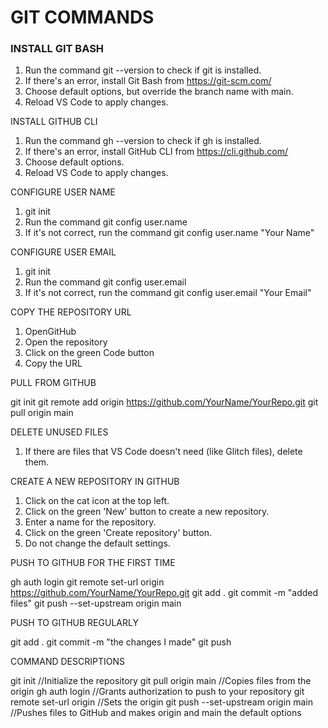 # GIT COMMANDS

### INSTALL GIT BASH

1. Run the command git --version to check if git is installed.
2. If there's an error, install Git Bash from https://git-scm.com/
3. Choose default options, but override the branch name with main.
4. Reload VS Code to apply changes.

INSTALL GITHUB CLI

1. Run the command gh --version to check if gh is installed.
2. If there's an error, install GitHub CLI from https://cli.github.com/
3. Choose default options.
4. Reload VS Code to apply changes.

CONFIGURE USER NAME

1. git init
2. Run the command git config user.name
3. If it's not correct, run the command git config user.name "Your Name"

CONFIGURE USER EMAIL

1. git init
2. Run the command git config user.email
3. If it's not correct, run the command git config user.email "Your Email"

COPY THE REPOSITORY URL

1. OpenGitHub
2. Open the repository
3. Click on the green Code button
4. Copy the URL

PULL FROM GITHUB

git init
git remote add origin https://github.com/YourName/YourRepo.git
git pull origin main

DELETE UNUSED FILES

1. If there are files that VS Code doesn't need (like Glitch files), delete them.

CREATE A NEW REPOSITORY IN GITHUB

1. Click on the cat icon at the top left.
2. Click on the green 'New' button to create a new repository.
3. Enter a name for the repository.
4. Click on the green 'Create repository' button.
5. Do not change the default settings.

PUSH TO GITHUB FOR THE FIRST TIME

gh auth login
git remote set-url origin https://github.com/YourName/YourRepo.git
git add .
git commit -m "added files"
git push --set-upstream origin main

PUSH TO GITHUB REGULARLY

git add .
git commit -m "the changes I made"
git push

COMMAND DESCRIPTIONS

git init //Initialize the repository
git pull origin main //Copies files from the origin
gh auth login //Grants authorization to push to your repository
git remote set-url origin //Sets the origin
git push --set-upstream origin main //Pushes files to GitHub and makes origin and main the default options
